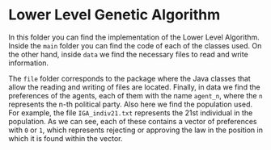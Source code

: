 # Lower Level Genetic Algorithm

In this folder you can find the implementation of the Lower Level Algorithm. Inside the `main` folder you can find the code of each of the classes used. On the other hand, inside `data` we find the necessary files to read and write information.

The `file` folder corresponds to the package where the Java classes that allow the reading and writing of files are located. Finally, in data we find the preferences of the agents, each of them with the name `agent_n`, where the `n` represents the n-th political party. Also here we find the population used. For example, the file `IGA_indiv21.txt` represents the 21st individual in the population. As we can see, each of these contains a vector of preferences with `0` or `1`, which represents rejecting or approving the law in the position in which it is found within the vector.
